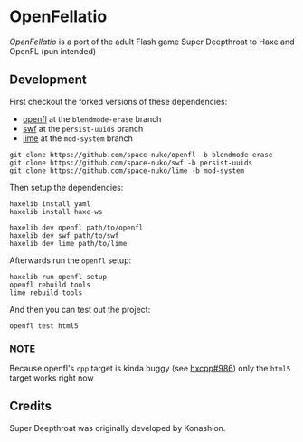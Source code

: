 # OpenFellatio

*OpenFellatio* is a port of the adult Flash game Super Deepthroat to Haxe and OpenFL (pun intended)

## Development

First checkout the forked versions of these dependencies:

- [openfl](https://github.com/space-nuko/openfl/tree/blendmode-erase) at the `blendmode-erase` branch
- [swf](https://github.com/space-nuko/swf/tree/persist-uuids) at the `persist-uuids` branch
- [lime](https://github.com/space-nuko/lime/tree/mod-system) at the `mod-system` branch

```
git clone https://github.com/space-nuko/openfl -b blendmode-erase
git clone https://github.com/space-nuko/swf -b persist-uuids
git clone https://github.com/space-nuko/lime -b mod-system
```

Then setup the dependencies:

```
haxelib install yaml
haxelib install haxe-ws

haxelib dev openfl path/to/openfl
haxelib dev swf path/to/swf
haxelib dev lime path/to/lime
```

Afterwards run the `openfl` setup:

```
haxelib run openfl setup
openfl rebuild tools
lime rebuild tools
```

And then you can test out the project:

```
openfl test html5
```

### NOTE

Because openfl's `cpp` target is kinda buggy (see [hxcpp#986](https://github.com/HaxeFoundation/hxcpp/issues/986)) only the `html5` target works right now

## Credits

Super Deepthroat was originally developed by Konashion.
